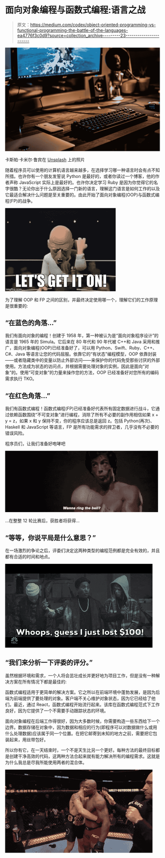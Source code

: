 # 面向对象编程与函数式编程:语言之战

> 原文：<https://medium.com/codex/object-oriented-programming-vs-functional-programming-the-battle-of-the-languages-ea4776f3c0d9?source=collection_archive---------23----------------------->

![](img/79b2b303af6a9b088e723d5110915fc7.png)

卡斯帕·卡米尔·鲁宾在 [Unsplash](https://unsplash.com?utm_source=medium&utm_medium=referral) 上的照片

随着程序员可以使用的计算机语言越来越多，在选择学习哪一种语言时会有点不知所措。也许你有一个朋友发誓说 Python 是最好的，或者你读过一个博客，他的作者声称 JavaScript 实际上是最好的。也许你决定学习 Ruby 是因为你觉得它的名字很酷？无论你出于什么原因选择一门新的语言，理解这门语言是如何工作的以及它最适合解决什么问题是至关重要的。由此开始了面向对象编程(OOP)与函数式编程(FP)的战争。

![](img/ff6be2a5302a8619634ecaa899dbe0fe.png)

为了理解 OOP 和 FP 之间的区别，并最终决定使用哪一个，理解它们的工作原理是很重要的:

## “在蓝色的角落…”

我们有面向对象的编程！创建于 1958 年，第一种被认为是“面向对象程序设计”的语言是 1965 年的 Simula。它后来在 80 年代和 90 年代被 C++和 Java 采用和推广，面向对象编程(OOP)已经准备好了，可以用 Python、Swift、Ruby、C++、C#、Java 等语言让您的代码屈服。依靠它的“有状态”编程模型，OOP 依靠封装——或者隐藏类中的变量以防止外部访问——来保护你的代码免受那些讨厌的外部使用。方法成为状态的访问点，并根据需要处理对象的实例，因此是面向“对象”的。使用“可变对象”的力量来操作您的方法，OOP 已经准备好对您所有的编码需求执行 TKO。

## “在红色角落…”

我们有函数式编程！函数式编程(FP)已经准备好代表所有固定数据进行战斗，它通过依赖函数围绕“不可变对象”进行编程，消除了所有不必要的副作用相信如果 x + y = z，如果 x 和 y 保持不变，你的程序应该总是返回 z。包括 Python(再次)、Haskell 和 JavaScript 等语言，FP 是所有功能需求的捍卫者，几乎没有不必要的错误风险。

程序员们，让我们准备好咆哮吧

![](img/0bf1b20bebe37b6ade5cc14cd51387a0.png)

…在整整 12 轮比赛后，获胜者将获得…

## “等等，你说平局是什么意思？”

在一场激烈的争论之后，评委们决定这两种类型的编程范例都是完全有效的，并且都有合适的时间和地点。

![](img/1fa87ce20b9274706ccc5d8a768202ce.png)

## “我们来分析一下评委的评分。”

虽然根据环境和需求，一个人将会茁壮成长并更好地为项目工作，但是没有一种解决方案在所有情况下都是最佳的:

函数式编程适用于更简单的解决方案。它之所以在前端环境中蓬勃发展，是因为后端为前端提供了要处理的对象。客户端不关心维护对象状态，因为它已经给了他们。最近，通过 React，函数式编程开始流行起来。该库在函数式编程范式下工作良好，因为它提供了一个不需要手动跟踪状态的环境。

面向对象编程在后端工作得很好，因为大多数时候，你需要构造一些东西给下一个边界。数据存储在对象中，因为数据和相应的行为(即程序可以对数据做什么或用什么处理数据)应该属于同一个位置。在把它邮寄到未知的地方之前，需要把它包装起来，用丝带包好。

所以你有它，在一天结束时，一个不是天生比另一个更好。每种方法的最终目标都是创建干净高效的代码，这两种方法合起来就有能力解决所有的编程需求。这就是为什么我总是尽我所能使用两者的混合体。

![](img/d5d9e3e756a918d4a5abcae9ae352ff0.png)